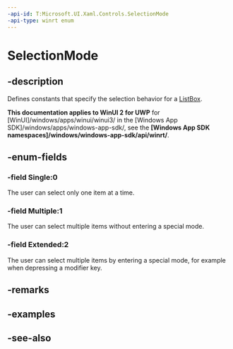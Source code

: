 ```yaml
---
-api-id: T:Microsoft.UI.Xaml.Controls.SelectionMode
-api-type: winrt enum
---
```


<!-- Enumeration syntax
public enum Windows.UI.Xaml.Controls.SelectionMode : int
-->

# SelectionMode

## -description
Defines constants that specify the selection behavior for a [ListBox](listbox.md).

**This documentation applies to WinUI 2 for UWP** for [WinUI]/windows/apps/winui/winui3/ in the [Windows App SDK]/windows/apps/windows-app-sdk/, see the **[Windows App SDK namespaces]/windows/windows-app-sdk/api/winrt/**.

## -enum-fields
### -field Single:0
The user can select only one item at a time.

### -field Multiple:1
The user can select multiple items without entering a special mode.

### -field Extended:2
The user can select multiple items by entering a special mode, for example when depressing a modifier key.


## -remarks

## -examples

## -see-also
